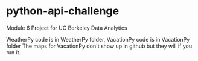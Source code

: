 # python-api-challenge
Module 6 Project for UC Berkeley Data Analytics

WeatherPy code is in WeatherPy folder, VacationPy code is in VacationPy folder
The maps for VacationPy don't show up in github but they will if you run it.
